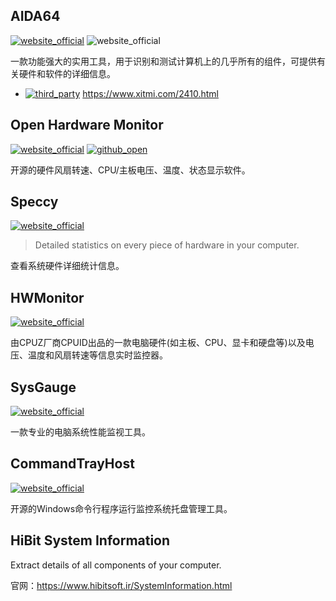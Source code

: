 ## AIDA64
[![website_official](https://gitbook07.oss-cn-hangzhou.aliyuncs.com/website_official.svg)](https://www.aida64.com/) ![website_official](https://gitbook07.oss-cn-hangzhou.aliyuncs.com/money_pay.svg)

一款功能强大的实用工具，用于识别和测试计算机上的几乎所有的组件，可提供有关硬件和软件的详细信息。

-  [![third_party](https://gitbook07.oss-cn-hangzhou.aliyuncs.com/third_party.svg)](https://www.easyicon.net/language.en/1192054-Download_icon.html) https://www.xitmi.com/2410.html

## Open Hardware Monitor
[![website_official](https://gitbook07.oss-cn-hangzhou.aliyuncs.com/website_official.svg)](http://openhardwaremonitor.org/) [![github_open](https://gitbook07.oss-cn-hangzhou.aliyuncs.com/github_open.svg)](https://github.com/openhardwaremonitor/openhardwaremonitor)

开源的硬件风扇转速、CPU/主板电压、温度、状态显示软件。

## Speccy
[![website_official](https://gitbook07.oss-cn-hangzhou.aliyuncs.com/website_official.svg)](https://www.piriform.com/speccy)

> Detailed statistics on every piece of hardware in your computer.

查看系统硬件详细统计信息。

## HWMonitor
[![website_official](https://gitbook07.oss-cn-hangzhou.aliyuncs.com/website_official.svg)](http://www.cpuid.com/softwares/hwmonitor.html)

由CPUZ厂商CPUID出品的一款电脑硬件(如主板、CPU、显卡和硬盘等)以及电压、温度和风扇转速等信息实时监控器。

## SysGauge
[![website_official](https://gitbook07.oss-cn-hangzhou.aliyuncs.com/website_official.svg)](https://www.sysgauge.com/)

一款专业的电脑系统性能监视工具。

## CommandTrayHost
[![website_official](https://gitbook07.oss-cn-hangzhou.aliyuncs.com/website_official.svg)](https://github.com/rexdf/CommandTrayHost)

开源的Windows命令行程序运行监控系统托盘管理工具。

## HiBit System Information

Extract details of all components of your computer.

官网：https://www.hibitsoft.ir/SystemInformation.html